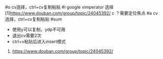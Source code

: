 #o
cv选择，ctrl+cv复制粘贴
#i
google vimperator 选择
[1]https://www.douban.com/group/topic/24045392/
c
？需要定位焦点
#a
cv选择，ctrl+cv复制粘贴
#sum
- 使用y可以复制，ydp不可用
- 退出cv需要2次
- ctrl+v粘贴后进入insert模式
1. https://www.douban.com/group/topic/24045392/
